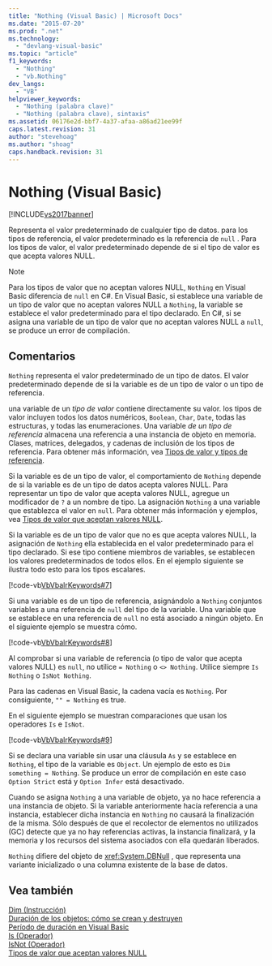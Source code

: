 ```yaml
---
title: "Nothing (Visual Basic) | Microsoft Docs"
ms.date: "2015-07-20"
ms.prod: ".net"
ms.technology: 
  - "devlang-visual-basic"
ms.topic: "article"
f1_keywords: 
  - "Nothing"
  - "vb.Nothing"
dev_langs: 
  - "VB"
helpviewer_keywords: 
  - "Nothing (palabra clave)"
  - "Nothing (palabra clave), sintaxis"
ms.assetid: 06176e2d-bbf7-4a37-afaa-a86ad21ee99f
caps.latest.revision: 31
author: "stevehoag"
ms.author: "shoag"
caps.handback.revision: 31
---
```

# Nothing (Visual Basic)
[!INCLUDE[vs2017banner](../../visual-basic/developing-apps/includes/vs2017banner.md)]

Representa el valor predeterminado de cualquier tipo de datos.  para los tipos de referencia, el valor predeterminado es la referencia de `null` .  Para los tipos de valor, el valor predeterminado depende de si el tipo de valor es que acepta valores NULL.  
  
> [!NOTE]
>  Para los tipos de valor que no aceptan valores NULL, `Nothing` en Visual Basic diferencia de `null` en C\#.  En Visual Basic, si establece una variable de un tipo de valor que no aceptan valores NULL a `Nothing`, la variable se establece el valor predeterminado para el tipo declarado.  En C\#, si se asigna una variable de un tipo de valor que no aceptan valores NULL a `null`, se produce un error de compilación.  
  
## Comentarios  
 `Nothing` representa el valor predeterminado de un tipo de datos.  El valor predeterminado depende de si la variable es de un tipo de valor o un tipo de referencia.  
  
 una variable de un *tipo de valor* contiene directamente su valor.  los tipos de valor incluyen todos los datos numéricos, `Boolean`, `Char`, `Date`, todas las estructuras, y todas las enumeraciones.  Una variable *de un tipo de referencia* almacena una referencia a una instancia de objeto en memoria.  Clases, matrices, delegados, y cadenas de inclusión de los tipos de referencia.  Para obtener más información, vea [Tipos de valor y tipos de referencia](../../visual-basic/programming-guide/language-features/data-types/value-types-and-reference-types.md).  
  
 Si la variable es de un tipo de valor, el comportamiento de `Nothing` depende de si la variable es de un tipo de datos acepta valores NULL.  Para representar un tipo de valor que acepta valores NULL, agregue un modificador de `?` a un nombre de tipo.  La asignación `Nothing` a una variable que establezca el valor en `null`.  Para obtener más información y ejemplos, vea [Tipos de valor que aceptan valores NULL](../../visual-basic/programming-guide/language-features/data-types/nullable-value-types.md).  
  
 Si la variable es de un tipo de valor que no es que acepta valores NULL, la asignación de `Nothing` ella establecida en el valor predeterminado para el tipo declarado.  Si ese tipo contiene miembros de variables, se establecen los valores predeterminados de todos ellos.  En el ejemplo siguiente se ilustra todo esto para los tipos escalares.  
  
 [!code-vb[VbVbalrKeywords#7](../../visual-basic/language-reference/codesnippet/visualbasic/nothing_1.vb)]  
  
 Si una variable es de un tipo de referencia, asignándolo a `Nothing` conjuntos variables a una referencia de `null` del tipo de la variable.  Una variable que se establece en una referencia de `null` no está asociado a ningún objeto.  En el siguiente ejemplo se muestra cómo.  
  
 [!code-vb[VbVbalrKeywords#8](../../visual-basic/language-reference/codesnippet/visualbasic/nothing_2.vb)]  
  
 Al comprobar si una variable de referencia \(o tipo de valor que acepta valores NULL\) es `null`, no utilice `= Nothing` o `<> Nothing`.  Utilice siempre `Is Nothing` o `IsNot Nothing`.  
  
 Para las cadenas en Visual Basic, la cadena vacía es `Nothing`.  Por consiguiente, `"" = Nothing` es true.  
  
 En el siguiente ejemplo se muestran comparaciones que usan los operadores `Is` e `IsNot`.  
  
 [!code-vb[VbVbalrKeywords#9](../../visual-basic/language-reference/codesnippet/visualbasic/nothing_3.vb)]  
  
 Si se declara una variable sin usar una cláusula `As` y se establece en `Nothing`, el tipo de la variable es `Object`.  Un ejemplo de esto es `Dim something = Nothing`.  Se produce un error de compilación en este caso `Option Strict` está y `Option Infer` está desactivado.  
  
 Cuando se asigna `Nothing` a una variable de objeto, ya no hace referencia a una instancia de objeto.  Si la variable anteriormente hacía referencia a una instancia, establecer dicha instancia en `Nothing` no causará la finalización de la misma.  Sólo después de que el recolector de elementos no utilizados \(GC\) detecte que ya no hay referencias activas, la instancia finalizará, y la memoria y los recursos del sistema asociados con ella quedarán liberados.  
  
 `Nothing` difiere del objeto de <xref:System.DBNull> , que representa una variante inicializado o una columna existente de la base de datos.  
  
## Vea también  
 [Dim \(Instrucción\)](../../visual-basic/language-reference/statements/dim-statement.md)   
 [Duración de los objetos: cómo se crean y destruyen](../../visual-basic/programming-guide/language-features/objects-and-classes/object-lifetime-how-objects-are-created-and-destroyed.md)   
 [Período de duración en Visual Basic](../../visual-basic/programming-guide/language-features/declared-elements/lifetime.md)   
 [Is \(Operador\)](../../visual-basic/language-reference/operators/is-operator.md)   
 [IsNot \(Operador\)](../../visual-basic/language-reference/operators/isnot-operator.md)   
 [Tipos de valor que aceptan valores NULL](../../visual-basic/programming-guide/language-features/data-types/nullable-value-types.md)
